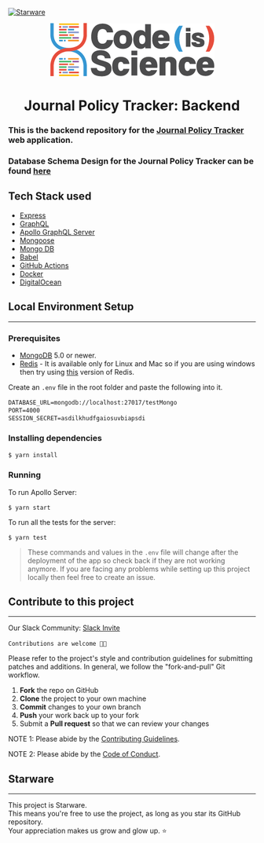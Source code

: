 [![Starware](https://img.shields.io/badge/⭐-Starware-f5a91a?labelColor=black)](https://github.com/zepfietje/starware)

<p align="center">
  <img src="logo.png">
</p>
<h1 align="center">Journal Policy Tracker: Backend</h1>

### This is the backend repository for the [Journal Policy Tracker](https://github.com/codeisscience/codecompliance-frontend) web application.

### Database Schema Design for the Journal Policy Tracker can be found [here](https://github.com/codeisscience/code-is-science/issues/62#issuecomment-686518507)

## Tech Stack used

- [Express](https://expressjs.com/)
- [GraphQL](https://graphql.org/)
- [Apollo GraphQL Server](https://www.apollographql.com/docs/apollo-server/)
- [Mongoose](https://mongoosejs.com/)
- [Mongo DB](https://www.mongodb.com/)
- [Babel](https://babeljs.io/)
- [GitHub Actions](https://docs.github.com/en/actions)
- [Docker](https://www.docker.com/)
- [DigitalOcean](https://www.digitalocean.com/)

## Local Environment Setup

---

### Prerequisites

- [MongoDB](https://www.mongodb.com/try/download/community) 5.0 or newer.
- [Redis](https://redis.io/download/) - It is available only for Linux and Mac so if you are using windows then try using [this](https://github.com/tporadowski/redis) version of Redis.

Create an `.env` file in the root folder and paste the following into it.

```
DATABASE_URL=mongodb://localhost:27017/testMongo
PORT=4000
SESSION_SECRET=asdilkhudfgaiosuvbiapsdi
```

### Installing dependencies

```console
$ yarn install
```

### Running

To run Apollo Server:

```console
$ yarn start
```

To run all the tests for the server:

```console
$ yarn test
```

> These commands and values in the `.env` file will change after the deployment of the app so check back if they are not working anymore. If you are facing any problems while setting up this project locally then feel free to create an issue.

## Contribute to this project

---

Our Slack Community: [Slack Invite](https://join.slack.com/t/codeisscience/shared_invite/zt-16g3i8hr7-6j~jd_6JddhjEUBq9YUkmQ)

`Contributions are welcome 🎉🎉`

Please refer to the project's style and contribution guidelines for submitting patches and additions. In general, we follow the "fork-and-pull" Git workflow.

1. **Fork** the repo on GitHub
2. **Clone** the project to your own machine
3. **Commit** changes to your own branch
4. **Push** your work back up to your fork
5. Submit a **Pull request** so that we can review your changes

NOTE 1: Please abide by the [Contributing Guidelines](./CONTRIBUTING.md).

NOTE 2: Please abide by the [Code of Conduct](./CODE_OF_CONDUCT.md).

## Starware

---

This project is Starware.  
This means you're free to use the project, as long as you star its GitHub repository.  
Your appreciation makes us grow and glow up. ⭐
